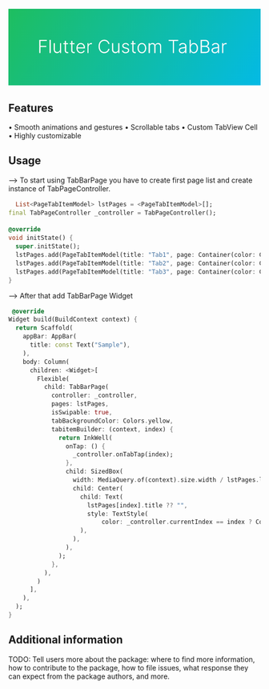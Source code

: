 <!--
This README describes the package. If you publish this package to pub.dev,
this README's contents appear on the landing page for your package.

For information about how to write a good package README, see the guide for
[writing package pages](https://dart.dev/guides/libraries/writing-package-pages).

For general information about developing packages, see the Dart guide for
[creating packages](https://dart.dev/guides/libraries/create-library-packages)
and the Flutter guide for
[developing packages and plugins](https://flutter.dev/developing-packages).
-->

![Flutter Custom TabBar Page](ic_banner.png)

## Features

• Smooth animations and gestures
• Scrollable tabs
• Custom TabView Cell
• Highly customizable

## Usage

--> To start using TabBarPage you have to create first page list and create instance of TabPageController.

```dart
  List<PageTabItemModel> lstPages = <PageTabItemModel>[];
final TabPageController _controller = TabPageController();

@override
void initState() {
  super.initState();
  lstPages.add(PageTabItemModel(title: "Tab1", page: Container(color: Colors.deepOrangeAccent)));
  lstPages.add(PageTabItemModel(title: "Tab2", page: Container(color: Colors.indigoAccent)));
  lstPages.add(PageTabItemModel(title: "Tab3", page: Container(color: Colors.tealAccent)));
}
```

--> After that add TabBarPage Widget

```dart
 @override
Widget build(BuildContext context) {
  return Scaffold(
    appBar: AppBar(
      title: const Text("Sample"),
    ),
    body: Column(
      children: <Widget>[
        Flexible(
          child: TabBarPage(
            controller: _controller,
            pages: lstPages,
            isSwipable: true,
            tabBackgroundColor: Colors.yellow,
            tabitemBuilder: (context, index) {
              return InkWell(
                onTap: () {
                  _controller.onTabTap(index);
                },
                child: SizedBox(
                  width: MediaQuery.of(context).size.width / lstPages.length,
                  child: Center(
                    child: Text(
                      lstPages[index].title ?? "",
                      style: TextStyle(
                          color: _controller.currentIndex == index ? Colors.black : Colors.black26, fontSize: 16),
                    ),
                  ),
                ),
              );
            },
          ),
        )
      ],
    ),
  );
}
```

## Additional information

TODO: Tell users more about the package: where to find more information, how to
contribute to the package, how to file issues, what response they can expect
from the package authors, and more.
